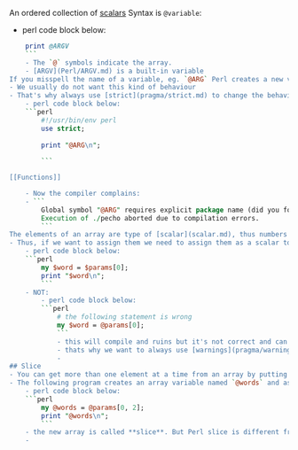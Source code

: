 An ordered collection of [scalars]([scalar](scalar.md))
Syntax is `@variable`:
- perl code block below:
```perl
	print @ARGV	
	```
	- The `@` symbols indicate the array.
	- [ARGV](Perl/ARGV.md) is a built-in variable
If you misspell the name of a variable, eg. `@ARG` Perl creates a new variable with an empty list as default value and the program runs without any error.
- We usually do not want this kind of behaviour
- That's why always use [strict](pragma/strict.md) to change the behaviour of the compiler
	- perl code block below:
	```perl
		#!/usr/bin/env perl
		use strict;
		
		print "@ARG\n";
		
		```

[[Functions]]

	- Now the compiler complains:
	- ```
		Global symbol "@ARG" requires explicit package name (did you forget to declare "my @ARG"?) at ./pecho line 5.
		Execution of ./pecho aborted due to compilation errors.
		```
The elements of an array are type of [scalar](scalar.md), thus numbers of strings
- Thus, if we want to assign them we need to assign them as a scalar to scalar:
	- perl code block below:
	```perl
		my $word = $params[0]; 
		print "$word\n";
		```
	- NOT:
		- perl code block below:
		```perl
			# the following statement is wrong 
			my $word = @params[0];
			```
			- this will compile and ruins but it's not correct and can cause problem
			- thats why we want to always use [warnings](pragma/warnings.md)
			- 
## Slice
- You can get more than one element at a time from an array by putting a list of indices in brackets.
- The following program creates an array variable named `@words` and assigns to it a new array that contains elements 0 and 2 from `@params`
	- perl code block below:
	```perl
		my @words = @params[0, 2]; 
		print "@words\n";
		```
	- the new array is called **slice**. But Perl slice is different from Python slices or #Go/slice
	- 
